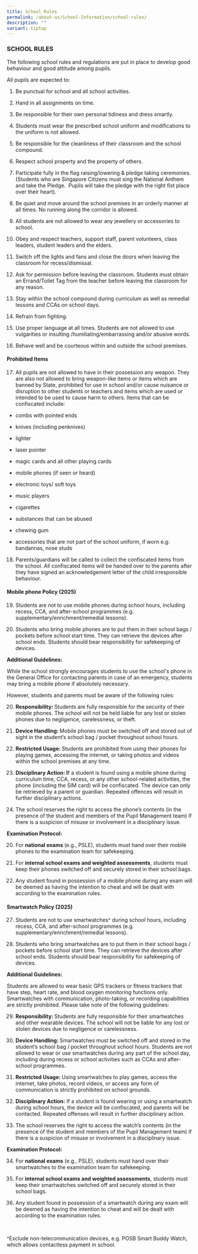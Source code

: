 ```yaml
---
title: School Rules
permalink: /about-us/School-Information/school-rules/
description: ""
variant: tiptap
---
```

<h3>SCHOOL RULES</h3>
<p>The following school rules and regulations are put in place to develop
good behaviour and good attitude among pupils.</p>
<p>All pupils are expected to:</p>
<ol data-tight="true" class="tight">
<li>
<p>Be punctual for school and all school activities.</p>
</li>
<li>
<p>Hand in all assignments on time.</p>
</li>
<li>
<p>Be responsible for their own personal tidiness and dress smartly.</p>
</li>
<li>
<p>Students must wear the prescribed school uniform and modifications to
the uniform is not allowed.</p>
</li>
<li>
<p>Be responsible for the cleanliness of their classroom and the school compound.</p>
</li>
<li>
<p>Respect school property and the property of others.</p>
</li>
<li>
<p>Participate fully in the flag raising/lowering &amp; pledge taking ceremonies.&nbsp;
(Students who are Singapore Citizens must sing the National Anthem and
take the Pledge.&nbsp; Pupils will take the pledge with the right fist
place over their heart).&nbsp;</p>
</li>
<li>
<p>Be quiet and move around the school premises in an orderly manner at all
times. No running along the corridor is allowed.</p>
</li>
<li>
<p>All students are not allowed to wear any jewellery or accessories to school.</p>
</li>
<li>
<p>Obey and respect teachers, support staff, parent volunteers, class leaders,
student leaders and the elders.</p>
</li>
<li>
<p>Switch off the lights and fans and close the doors when leaving the classroom
for recess/dismissal.&nbsp;</p>
</li>
<li>
<p>Ask for permission before leaving the classroom. Students must obtain
an Errand/Toilet Tag from the teacher before leaving the classroom for
any reason.</p>
</li>
<li>
<p>Stay within the school compound during curriculum as well as remedial
lessons and CCAs on school days.</p>
</li>
<li>
<p>Refrain from fighting.</p>
</li>
<li>
<p>Use proper language at all times. Students are not allowed to use vulgarities
or insulting /humiliating/embarrassing and/or abusive words.</p>
</li>
<li>
<p>Behave well and be courteous within and outside the school premises.
<br>
</p>
</li>
</ol>
<h4>Prohibited Items</h4>
<ol start="17" data-tight="true" class="tight">
<li>
<p>All pupils are not allowed to have in their possession any weapon. They
are also not allowed to bring weapon-like items or items which are banned
by State, prohibited for use in school and/or cause nuisance or disruption
to other students or teachers and items which are used or intended to be
used to cause harm to others. Items that can be confiscated include:</p>
</li>
</ol>
<ul data-tight="true" class="tight">
<li>
<p>combs with pointed ends</p>
</li>
<li>
<p>knives (including penknives)</p>
</li>
<li>
<p>lighter</p>
</li>
<li>
<p>laser pointer</p>
</li>
<li>
<p>magic cards and all other playing cards</p>
</li>
<li>
<p>mobile phones (if seen or heard)</p>
</li>
<li>
<p>electronic toys/ soft toys</p>
</li>
<li>
<p>music players</p>
</li>
<li>
<p>cigarettes</p>
</li>
<li>
<p>substances that can be abused</p>
</li>
<li>
<p>chewing gum</p>
</li>
<li>
<p>accessories that are not part of the school uniform, if worn e.g: bandannas,
nose studs</p>
</li>
</ul>
<ol start="18" data-tight="true" class="tight">
<li>
<p>Parents/guardians will be called to collect the confiscated items from
the school. All confiscated items will be handed over to the parents after
they have signed an acknowledgement letter of the child irresponsible behaviour.</p>
</li>
</ol>
<h4>Mobile phone Policy (2025)</h4>
<ol start="19" data-tight="true" class="tight">
<li>
<p>Students are not to use mobile phones during school hours, including recess,
CCA, and after-school programmes (e.g. supplementary/enrichment/remedial
lessons).</p>
</li>
<li>
<p>Students who bring mobile phones are to put them in their school bags
/ pockets before school start time. They can retrieve the devices after
school ends. Students should bear responsibility for safekeeping of devices.</p>
</li>
</ol>
<p><strong>Additional Guidelines:</strong>
</p>
<p>While the school strongly encourages students to use the school's phone
in the General Office for contacting parents in case of an emergency, students
may bring a mobile phone if absolutely necessary.</p>
<p>However, students and parents must be aware of the following rules:</p>
<ol start="20" data-tight="true" class="tight">
<li>
<p><strong>Responsibility: </strong>Students are fully responsible for the
security of their mobile phones. The school will not be held liable for
any lost or stolen phones due to negligence, carelessness, or theft.</p>
</li>
<li>
<p><strong>Device Handling: </strong>Mobile phones must be switched off and
stored out of sight in the student’s school bag / pocket throughout school
hours.</p>
</li>
<li>
<p><strong>Restricted Usage: </strong>Students are prohibited from using
their phones for playing games, accessing the internet, or taking photos
and videos within the school premises at any time.</p>
</li>
<li>
<p><strong>Disciplinary Action: I</strong>f a student is found using a mobile
phone during curriculum time, CCA, recess, or any other school-related
activities, the phone (including the SIM card) will be confiscated. The
device can only be retrieved by a parent or guardian. Repeated offences
will result in further disciplinary actions.</p>
</li>
<li>
<p>The school reserves the right to access the phone’s contents (in the presence
of the student and members of the Pupil Management team) if there is a
suspicion of misuse or involvement in a disciplinary issue.</p>
<p></p>
</li>
</ol>
<p><strong>Examination Protocol:</strong>
</p>
<ol start="20" data-tight="true" class="tight">
<li>
<p>For <strong>national exams </strong>(e.g., PSLE), students must hand over
their mobile phones to the examination team for safekeeping.</p>
</li>
<li>
<p>For <strong>internal school exams and weighted assessments</strong>, students
must keep their phones switched off and securely stored in their school
bags.</p>
</li>
<li>
<p>Any student found in possession of a mobile phone during any exam will
be deemed as having the intention to cheat and will be dealt with according
to the examination rules.</p>
</li>
</ol>
<h4>Smartwatch Policy (2025)</h4>
<ol start="27" data-tight="true" class="tight">
<li>
<p>Students are not to use smartwatches^ during school hours, including recess,
CCA, and after-school programmes (e.g. supplementary/enrichment/remedial
lessons).</p>
</li>
<li>
<p>Students who bring smartwatches are to put them in their school bags /
pockets before school start time. They can retrieve the devices after school
ends. Students should bear responsibility for safekeeping of devices.</p>
</li>
</ol>
<p><strong>Additional Guidelines:</strong>
</p>
<p>Students are allowed to wear basic GPS trackers or fitness trackers that
have step, heart rate, and blood oxygen monitoring functions only. Smartwatches
with communication, photo-taking, or recording capabilities are strictly
prohibited. Please take note of the following guidelines:</p>
<ol start="29" data-tight="true" class="tight">
<li>
<p><strong>Responsibility: </strong>Students are fully responsible for their
smartwatches and other wearable devices. The school will not be liable
for any lost or stolen devices due to negligence or carelessness.</p>
</li>
<li>
<p><strong>Device Handling: </strong>Smartwatches must be switched off and
stored in the student’s school bag / pocket throughout school hours. Students
are not allowed to wear or use smartwatches during any part of the school
day, including during recess or school activities such as CCAs and after-school
programmes.</p>
</li>
<li>
<p><strong>Restricted Usage: </strong>Using smartwatches to play games, access
the internet, take photos, record videos, or access any form of communication
is strictly prohibited on school grounds.</p>
</li>
<li>
<p><strong>Disciplinary Action:</strong> If a student is found wearing or
using a smartwatch during school hours, the device will be confiscated,
and parents will be contacted. Repeated offenses will result in further
disciplinary action.</p>
</li>
<li>
<p>The school reserves the right to access the watch’s contents (in the presence
of the student and members of the Pupil Management team) if there is a
suspicion of misuse or involvement in a disciplinary issue.</p>
<p></p>
</li>
</ol>
<p><strong>Examination Protocol:</strong>
</p>
<ol start="34" data-tight="true" class="tight">
<li>
<p>For <strong>national exams</strong> (e.g., PSLE), students must hand over
their smartwatches to the examination team for safekeeping.</p>
</li>
<li>
<p>For <strong>internal school exams and weighted assessments</strong>, students
must keep their smartwatches switched off and securely stored in their
school bags.</p>
</li>
<li>
<p>Any student found in possession of a smartwatch during any exam will be
deemed as having the intention to cheat and will be dealt with according
to the examination rules.</p>
</li>
</ol>
<p>&nbsp;</p>
<p>^Exclude non-telecommunication devices, e.g. POSB Smart Buddy Watch, which
allows contactless payment in school.&nbsp;&nbsp;&nbsp; &nbsp;</p>
<p>&nbsp;</p>
<p>&nbsp;</p>
<p></p>